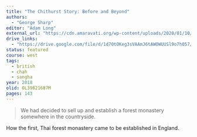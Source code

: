 ```yaml
---
title: "The Chithurst Story: Before and Beyond"
authors:
  - "George Sharp"
editor: "Adam Long"
external_url: "https://cdn.amaravati.org/wp-content/uploads/2020/01/10/The-Chithurst-Story.pdf"
drive_links:
  - "https://drive.google.com/file/d/1d70tOKeg3sVAAmJ6tAWOWUUSl9o7h057/view?usp=drivesdk"
status: featured
course: west
tags:
  - british
  - chah
  - sangha
year: 2018
olid: OL39821687M
pages: 143
---
```


> We had decided to sell up and establish a forest monastery somewhere in the countryside.

How the first, Thai forest monastery came to be established in England.
